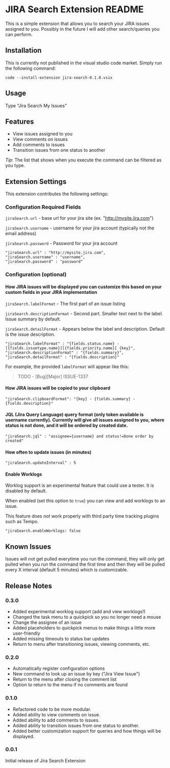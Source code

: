 # JIRA Search Extension README

This is a simple extension that allows you to search your JIRA issues assigned to you.
Possibly in the future I will add other search/queries you can perform. 

## Installation

This is currently not published in the visual studio code market.
Simply run the following command:

`code --install-extension jira-search-0.1.0.vsix`

## Usage

Type "Jira Search My Issues"

## Features

* View issues assigned to you
* View comments on issues
* Add comments to issues
* Transition issues from one status to another

*Tip*: The list that shows when you execute the command can be filtered as you type.

## Extension Settings

This extension contributes the following settings:
### Configuration Required Fields

`jiraSearch.url` - base url for your jira site (ex. "http://mysite.jira.com")

`jiraSearch.username` - username for your jira account (typically not the email address)

`jiraSearch.password` - Password for your jira account

```
"jiraSearch.url" : "http://mysite.jira.com",
"jiraSearch.username" : "username",
"jiraSearch.password" : "password"
```

### Configuration (optional) 

 #### How JIRA issues will be displayed you can customize this based on your custom fields in your JIRA implementation

`jiraSearch.labelFormat` - The first part of an issue listing

`jiraSearch.descriptionFormat` - Second part. Smaller text next to the label. Issue summary by default.

`jiraSearch.detailFormat` - Appears below the label and description. Default is the issue description.

```
"jiraSearch.labelFormat" : "{fields.status.name} - [{fields.issuetype.name}][{fields.priority.name}] {key}",
"jiraSearch.descriptionFormat" : "{fields.summary}",
"jiraSearch.detailFormat" : "{fields.description}"
```

For example, the provided `labelFormat` will appear like this:

> TODO - [Bug][Major] ISSUE-1337

#### How JIRA issues will be copied to your clipboard

```
"jiraSearch.clipboardFormat": "{key} - {fields.summary} - {fields.description}"
```

#### JQL (Jira Query Language) query format (only token available is username currently). Currently will give all issues assigned to you, where status is not done, and it will be ordered by created date.
 
```
"jiraSearch.jql" : "assignee={username} and status!=Done order by created"
```

#### How often to update issues (in minutes)

```
"jiraSearch.updateInterval" : 5
```

#### Enable Worklogs

Worklog support is an experimental feature that could use a tester. It is disabled by default.

When enabled (set this option to `true`) you can view and add worklogs to an issue.

This feature does _not_ work properly with third party time tracking plugins such as Tempo.

```
"jiraSearch.enableWorklogs: false
```

## Known Issues

Issues will not get pulled everytime you run the command, they will only get pulled when you run the command the first time and then they will be pulled every X interval (default 5 minutes) which is customizable.

## Release Notes

### 0.3.0

* Added experimental worklog support (add and view worklogs!)
* Changed the task menu to a quickpick so you no longer need a mouse
* Change the assignee of an issue
* Added placeholders to quickpick menus to make things a little more user-friendly
* Added missing timeouts to status bar updates
* Return to menu after transitioning issues, viewing comments, etc.

### 0.2.0 

* Automatically register configuration options
* New command to look up an issue by key ("Jira View Issue")
* Return to the menu after closing the comment list 
* Option to return to the menu if no comments are found

### 0.1.0

* Refactored code to be more modular.
* Added ability to view comments on issue.
* Added ability to add comments to issues.
* Added ability to transition issues from one status to another.
* Added better customization support for queries and how things will be displayed.

### 0.0.1

Initial release of Jira Search Extension
